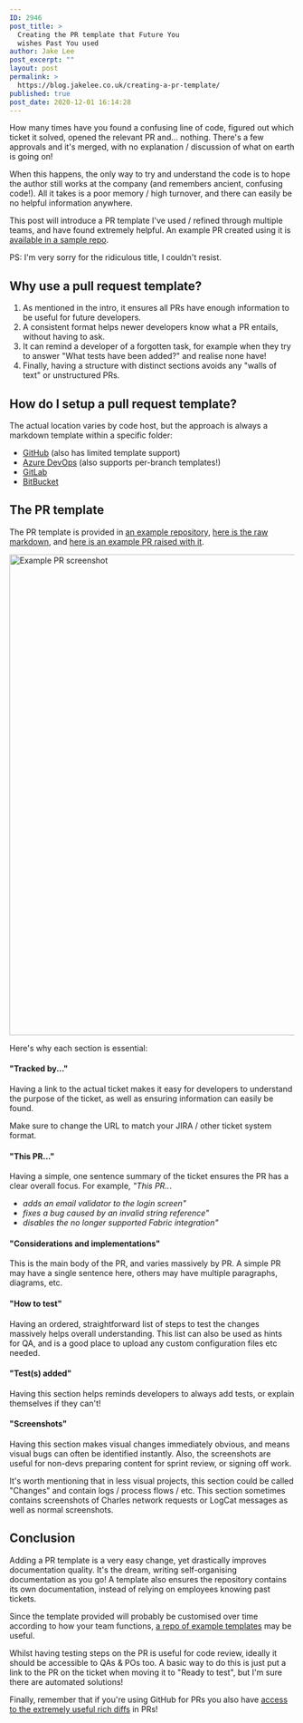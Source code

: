 ```yaml
---
ID: 2946
post_title: >
  Creating the PR template that Future You
  wishes Past You used
author: Jake Lee
post_excerpt: ""
layout: post
permalink: >
  https://blog.jakelee.co.uk/creating-a-pr-template/
published: true
post_date: 2020-12-01 16:14:28
---
```

How many times have you found a confusing line of code, figured out which ticket it solved, opened the relevant PR and... nothing. There's a few approvals and it's merged, with no explanation / discussion of what on earth is going on!

When this happens, the only way to try and understand the code is to hope the author still works at the company (and remembers ancient, confusing code!). All it takes is a poor memory / high turnover, and there can easily be no helpful information anywhere.

This post will introduce a PR template I've used / refined through multiple teams, and have found extremely helpful. An example PR created using it is <a href="https://github.com/JakeSteam/pr-process-demo/pull/1" target="_blank" rel="noopener noreferrer">available in a sample repo</a>.

PS: I'm very sorry for the ridiculous title, I couldn't resist. <!--more-->
<h2>Why use a pull request template?</h2>
<ol>
 	<li>As mentioned in the intro, it ensures all PRs have enough information to be useful for future developers.</li>
 	<li>A consistent format helps newer developers know what a PR entails, without having to ask.</li>
 	<li>It can remind a developer of a forgotten task, for example when they try to answer "What tests have been added?" and realise none have!</li>
 	<li>Finally, having a structure with distinct sections avoids any "walls of text" or unstructured PRs.</li>
</ol>
<h2>How do I setup a pull request template?</h2>
The actual location varies by code host, but the approach is always a markdown template within a specific folder:
<ul>
 	<li><a href="https://docs.github.com/en/free-pro-team@latest/github/building-a-strong-community/creating-a-pull-request-template-for-your-repository" target="_blank" rel="noopener noreferrer">GitHub</a> (also has limited template support)</li>
 	<li><a href="https://docs.microsoft.com/en-us/azure/devops/repos/git/pull-request-templates?view=azure-devops" target="_blank" rel="noopener noreferrer">Azure DevOps</a> (also supports per-branch templates!)</li>
 	<li><a href="https://docs.gitlab.com/ee/user/project/description_templates.html#creating-merge-request-templates" target="_blank" rel="noopener noreferrer">GitLab</a></li>
 	<li><a href="https://bitbucket.org/blog/save-time-with-default-pull-request-descriptions" target="_blank" rel="noopener noreferrer">BitBucket</a></li>
</ul>
<h2>The PR template</h2>
The PR template is provided in <a href="https://github.com/JakeSteam/pr-process-demo" target="_blank" rel="noopener noreferrer">an example repository</a>, <a href="https://raw.githubusercontent.com/JakeSteam/pr-process-demo/main/.github/pull_request_template.md" target="_blank" rel="noopener noreferrer">here is the raw markdown</a>, and <a href="https://github.com/JakeSteam/pr-process-demo/pull/1" target="_blank" rel="noopener noreferrer">here is an example PR raised with it</a>.

<a href="https://blog.jakelee.co.uk/wp-content/uploads/2020/12/kVXcYMQ.png"><img class="aligncenter wp-image-2952 size-full" src="https://blog.jakelee.co.uk/wp-content/uploads/2020/12/kVXcYMQ.png" alt="Example PR screenshot" width="939" height="849" /></a>

Here's why each section is essential:
<h4>"Tracked by..."</h4>
Having a link to the actual ticket makes it easy for developers to understand the purpose of the ticket, as well as ensuring information can easily be found.

Make sure to change the URL to match your JIRA / other ticket system format.
<h4>"This PR..."</h4>
Having a simple, one sentence summary of the ticket ensures the PR has a clear overall focus. For example, <em>"This PR..</em>.
<ul>
 	<li><em>adds an email validator to the login screen"</em></li>
 	<li><em>fixes a bug caused by an invalid string reference"</em></li>
 	<li><em>disables the no longer supported Fabric integration"</em></li>
</ul>
<h4>"Considerations and implementations"</h4>
This is the main body of the PR, and varies massively by PR. A simple PR may have a single sentence here, others may have multiple paragraphs, diagrams, etc.
<h4>"How to test"</h4>
Having an ordered, straightforward list of steps to test the changes massively helps overall understanding. This list can also be used as hints for QA, and is a good place to upload any custom configuration files etc needed.
<h4>"Test(s) added"</h4>
Having this section helps reminds developers to always add tests, or explain themselves if they can't!
<h4>"Screenshots"</h4>
Having this section makes visual changes immediately obvious, and means visual bugs can often be identified instantly. Also, the screenshots are useful for non-devs preparing content for sprint review, or signing off work.

It's worth mentioning that in less visual projects, this section could be called "Changes" and contain logs / process flows / etc. This section sometimes contains screenshots of Charles network requests or LogCat messages as well as normal screenshots.
<h2>Conclusion</h2>
Adding a PR template is a very easy change, yet drastically improves documentation quality. It's the dream, writing self-organising documentation as you go! A template also ensures the repository contains its own documentation, instead of relying on employees knowing past tickets.

Since the template provided will probably be customised over time according to how your team functions, <a href="https://github.com/stevemao/github-issue-templates" target="_blank" rel="noopener noreferrer">a repo of example templates</a> may be useful.

Whilst having testing steps on the PR is useful for code review, ideally it should be accessible to QAs &amp; POs too. A basic way to do this is just put a link to the PR on the ticket when moving it to "Ready to test", but I'm sure there are automated solutions!

Finally, remember that if you're using GitHub for PRs you also have <a href="https://blog.jakelee.co.uk/exploring-pull-requests-with-githubs-rich-diff-functionality/">access to the extremely useful rich diffs</a> in PRs!